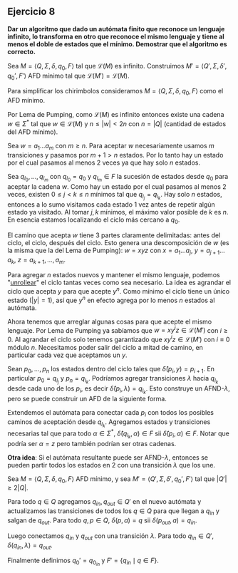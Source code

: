 ## Ejercicio 8

**Dar un algoritmo que dado un autómata finito que reconoce un lenguaje infinito, lo transforma en otro que reconoce el mismo lenguaje y tiene al menos el doble de estados que el mínimo. Demostrar que el algoritmo es correcto.**

Sea $M = \langle Q, \Sigma, \delta, q_0, F \rangle$ tal que $\mathcal{L}(M)$ es infinito. Construimos $M' = \langle Q', \Sigma, \delta', q_0', F' \rangle$ AFD mínimo tal que $\mathcal{L}(M') = \mathcal{L}(M)$.

Para simplificar los chirimbolos consideramos $M = \langle Q, \Sigma, \delta, q_0, F \rangle$ como el AFD mínimo.

Por Lema de Pumping, como $\mathcal{L}(M)$ es infinito entonces existe una cadena $w \in \Sigma^\ast$ tal que $w \in \mathcal{L}(M)$ y $n \leq |w| < 2n$ con $n = |Q|$ (cantidad de estados del AFD mínimo).

Sea $w = a_1 \dots a_m$ con $m \geq n$. Para aceptar $w$ necesariamente usamos $m$ transiciones y pasamos por $m+1 > n$ estados. Por lo tanto hay un estado por el cual pasamos al menos 2 veces ya que hay solo $n$ estados.

Sea $q_{l_0}, \dots, q_{l_m}$ con $q_{l_0} = q_0$ y $q_{l_m} \in F$ la sucesión de estados desde $q_0$ para aceptar la cadena $w$. Como hay un estado por el cual pasamos al menos 2 veces, existen $0 \leq j < k \leq n$ mínimos tal que $q_{l_j} = q_{l_k}$. Hay solo $n$ estados, entonces a lo sumo visitamos cada estado 1 vez antes de repetir algún estado ya visitado. Al tomar $j,k$ mínimos, el máximo valor posible de $k$ es $n$. En esencia estamos localizando el ciclo más cercano a $q_0$.

El camino que acepta $w$ tiene 3 partes claramente delimitadas: antes del ciclo, el ciclo, después del ciclo. Esto genera una descomposición de $w$ (es la misma que la del Lema de Pumping): $w = xyz$ con $x = a_1 \dots a_j$, $y = a_{j+1} \dots a_k$, $z = a_{k+1}, \dots, a_m$.

Para agregar $n$ estados nuevos y mantener el mismo lenguaje, podemos "[unrollear](https://en.wikipedia.org/wiki/Loop_unrolling)" el ciclo tantas veces como sea necesario. La idea es agrandar el ciclo que acepta $y$ para que acepte $y^n$. Como mínimo el ciclo tiene un único estado ($|y| = 1$), así que $y^n$ en efecto agrega por lo menos $n$ estados al autómata.

Ahora tenemos que arreglar algunas cosas para que acepte el mismo lenguaje. Por Lema de Pumping ya sabíamos que $w = xy^iz \in \mathcal{L}(M')$ con $i \geq 0$. Al agrandar el ciclo solo tenemos garantizado que $xy^iz \in \mathcal{L}(M')$ con $i \equiv 0$ módulo $n$. Necesitamos poder salir del ciclo a mitad de camino, en particular cada vez que aceptamos un $y$.

Sean $p_0, \dots, p_n$ los estados dentro del ciclo tales que $\hat\delta(p_i, y) = p_{i+1}$. En particular $p_0 = q_{l_j}$ y $p_n = q_{l_k}$. Podríamos agregar transiciones $\lambda$ hacia $q_{l_k}$ desde cada uno de los $p_i$, es decir $\hat\delta(p_i, \lambda) = q_{l_k}$. Esto construye un AFND-$\lambda$, pero se puede construir un AFD de la siguiente forma.

Extendemos el autómata para conectar cada $p_i$ con todos los posibles caminos de aceptación desde $q_{l_k}$. Agregamos estados y transiciones necesarias tal que para todo $\alpha \in \Sigma^\ast$, $\hat\delta(q_{l_k}, \alpha) \in F$ sii $\hat\delta(p_i, \alpha) \in F$. Notar que podría ser $\alpha = z$ pero también podrían ser otras cadenas.

**Otra idea**: Si el autómata resultante puede ser AFND-$\lambda$, entonces se pueden partir todos los estados en 2 con una transición $\lambda$ que los une.

Sea $M = \langle Q, \Sigma, \delta, q_0, F \rangle$ AFD mínimo, y sea $M' = \langle Q', \Sigma, \delta', q_0', F' \rangle$ tal que $|Q'| \geq 2|Q|$.

Para todo $q \in Q$ agregamos $q_{in}, q_{out} \in Q'$ en el nuevo autómata y actualizamos las transiciones de todos los $q \in Q$ para que llegan a $q_{in}$ y salgan de $q_{out}$. Para todo $q,p \in Q$, $\delta(p, a) = q$ sii $\delta(p_{out}, a) = q_{in}$.

Luego conectamos $q_{in}$ y $q_{out}$ con una transición $\lambda$. Para todo $q_{in} \in Q'$, $\delta(q_{in}, \lambda) = q_{out}$.

Finalmente definimos $q_0' = q_{0_{in}}$ y $F' = \{ q_{in} \mid q \in F \}$.
